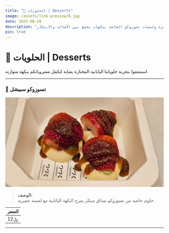 ```yaml
---
title: "🍰 الحلويات | Desserts"
image: /assets/link-preview/6.jpg
date: 2025-08-20
description: "مجموعة من الحلويات اليابانية المميزة ولمسات تسوزوكو الخاصة بنكهات تجمع بين الأصالة والابتكار."
pin: true
---
```


# 🍰 الحلويات | Desserts

استمتعوا بتجربة حلوياتنا اليابانية المختارة بعناية لتكمل مشروباتكم بنكهة متوازنة.

---

### 🍯 تسوزوكو سبيشل

![special](/assets/Menu/special.jpg)
> **الوصف:**  
حلوى خاصة من تسوزوكو بمذاق مبتكر يمزج النكهة اليابانية مع لمسة عصرية.

| **السعر** |
|------------|
| 12﷼ |

---
